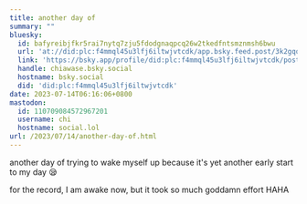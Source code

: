```yaml
---
title: another day of
summary: ""
bluesky:
  id: bafyreibjfkr5rai7nytq7zju5fdodgnaqpcq26w2tkedfntsmznmsh6bwu
  url: 'at://did:plc:f4mmql45u3lfj6iltwjvtcdk/app.bsky.feed.post/3k2gqqyeezh2b'
  link: 'https://bsky.app/profile/did:plc:f4mmql45u3lfj6iltwjvtcdk/post/3k2gqqyeezh2b'
  handle: chiawase.bsky.social
  hostname: bsky.social
  did: 'did:plc:f4mmql45u3lfj6iltwjvtcdk'
date: 2023-07-14T06:16:06+0800
mastodon:
  id: 110709084572967201
  username: chi
  hostname: social.lol
url: /2023/07/14/another-day-of.html
---
```


another day of trying to wake myself up because it's yet another early start to my day 😪

for the record, I am awake now, but it took so much goddamn effort HAHA
